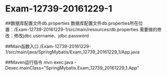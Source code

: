 # Exam-12739-20161229-1
##数据库配置文件db.properties
	数据库配置文件db.properties所在位置：/Exam-12739-20161229-1/src/main/resources/db.properties
	需要做的修改：修改jdbc.username、jdbc.password
	
	
##Main函数入口
	/Exam-12739-20161229-1/src/main/java/SpringMybatis/Exam_12739_20161229_1/App.java
	
	
##Maven运行指令
	mvn exec:java -Dexec.mainClass="SpringMybatis.Exam_12739_20161229_1.App"
